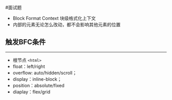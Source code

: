 #面试题 


- Block Format Context 块级格式化上下文
- 内部的元素无论怎么改动，都不会影响其他元素的位置


## 触发BFC条件
---
- 根节点 `<html>`
- float：left/right
- overflow: auto/hidden/scroll；
- display：inline-block；
- position：absolute/fixed
- diaplay：flex/grid